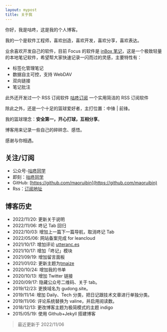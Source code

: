 ```yaml
---
layout: mypost
title: 关于我
---
```


你好，我是咕咚，这是我的个人博客。

我的一个是软件工程师，喜欢创造，喜欢开发，喜欢分享，喜欢表达。

业余喜欢开发自己的软件，目前 Focus 的软件是 [inBox 笔记](https://doc.gudong.site/inbox/)，这是一个极致轻量的本地笔记软件，希望帮大家快速记录一闪而过的灵感，主要特性有：
- 标签化管理笔记
- 数据自主可控，支持 WebDAV
- 双向链接
- 笔记批注

此外还开发过一个 RSS 订阅软件 [咕咚订阅](https://doc.gudong.site/rssplus/) 一个实用简洁的 RSS 订阅软件

除此之外，还是一个十足的篮球爱好者，主打位置：中锋 | 前锋。

我的篮球理念：**安全第一，开心打球，互相分享**。

博客用来记录一些自己的碎碎念、感悟。

感谢与你相遇。


## 关注/订阅
- 公众号-[咕咚同学](https://gitee.com/maoruibin/img/raw/master/2021/01/12/_export1610434130245.jpg.png)
- 即刻：[咕咚同学](https://okjk.co/l8IUzO)
- GitHub: [https://github.com/maoruibin](https://github.com/maoruibin)
- Rss：[订阅地址](https://gudong.site/static/xml/rss.xml)

## 博客历史
- 2022/11/20: 更新关于说明
- 2022/11/06: 咚记 Tab 回归 
- 2022/10/03: 增加上一篇下一篇导航，取消咚记 Tab 
- 2022/05/06: 网站备案完成 for leancloud
- 2021/10/17: 增加评论 [utteranc.es](https://utteranc.es)
- 2021/10/17: 增加「咚记」模块
- 2021/09/19: 增加留言面板
- 2021/01/02: 更新主题为[tmaize](https://github.com/TMaize/tmaize-blog)
- 2020/10/24: 增加我的书单
- 2020/10/13: 增加 Twitter 链接
- 2020/09/17: 隐藏公众号二维码、关于 tab。
- 2019/12/23: 更换域名为 gudong.site。
- 2019/11/14: 增加 Daily、Tech 分类，把日记跟技术文章进行单独分类。
- 2019/11/06: 评论系统替换为 valine，并启用阅读数。
- 2018/12/13: 更改博客主题为极简模式的主题 indigo
- 2015/05/19: 使用 Github+Jekyll 搭建博客

> 最近更新于 2022/11/06
